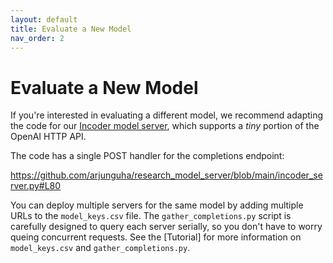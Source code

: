 ```yaml
---
layout: default
title: Evaluate a New Model
nav_order: 2
---
```


# Evaluate a New Model

If you're interested in evaluating a different model, we recommend adapting the
code for our [Incoder model server], which supports a *tiny* portion
of the OpenAI HTTP API.

The code has a single POST handler for the completions endpoint:

https://github.com/arjunguha/research_model_server/blob/main/incoder_server.py#L80

You can deploy multiple servers for the same model by adding multiple URLs to
the `model_keys.csv` file. The `gather_completions.py` script is carefully
designed to query each server serially, so you don't have to worry queing
concurrent requests. See the [Tutorial] for more information on `model_keys.csv`
and `gather_completions.py`.


[Incoder model server]: https://github.com/arjunguha/research_model_server